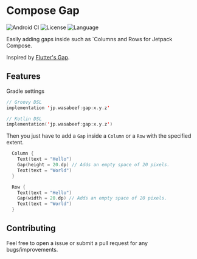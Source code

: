 # Compose Gap

![Android CI](https://github.com/wasabeef/compose-gap/workflows/Android%20CI/badge.svg) ![License](https://img.shields.io/badge/license-Apache%202-blue.svg) ![Language](https://img.shields.io/github/languages/top/cortinico/kotlin-android-template?color=blue&logo=kotlin)

Easily adding gaps inside such as `Columns and Rows for Jetpack Compose.

Inspired by [Flutter's Gap](https://pub.dev/packages/gap).

## Features

Gradle settings
```kotlin
// Groovy DSL
implementation 'jp.wasabeef:gap:x.y.z'

// Kotlin DSL
implementation('jp.wasabeef:gap:x.y.z')
```

Then you just have to add a `Gap` inside a `Column` or a `Row` with the specified extent.
```kotlin
  Column {
    Text(text = "Hello")
    Gap(height = 20.dp) // Adds an empty space of 20 pixels.
    Text(text = "World")
  }

  Row {
    Text(text = "Hello")
    Gap(width = 20.dp) // Adds an empty space of 20 pixels.
    Text(text = "World")
  }
```

## Contributing

Feel free to open a issue or submit a pull request for any bugs/improvements.
